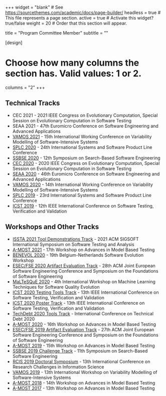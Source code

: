 +++
widget = "blank"  # See https://sourcethemes.com/academic/docs/page-builder/
headless = true  # This file represents a page section.
active = true  # Activate this widget? true/false
weight = 20  # Order that this section will appear.

title = "Program Committee Member"
subtitle = ""

[design]
  # Choose how many columns the section has. Valid values: 1 or 2.
  columns = "2"
+++

## Technical Tracks

  * CEC 2021 - 2021 IEEE Congress on Evolutionary Computation, Special Session on Evolutionary Computation in Software Testing
  * SEAA 2021 - 47th Euromicro Conference on Software Engineering and Advanced Applications
  * [VAMOS 2021](https://vamos2021.fh-krems.ac.at) - 15th International Working Conference on Variability Modelling of Software-Intensive Systems
  * [SPLC 2020](http://splc2020.net) - 24th International Systems and Software Product Line Conference
  * [SSBSE 2020](http://ssbse2020.di.uniba.it) - 12th Symposium on Search-Based Software Engineering
  * [CEC 2020](http://antares.sip.ucm.es/cec-ecst20) - 2020 IEEE Congress on Evolutionary Computation, Special Session on Evolutionary Computation in Software Testing
  * [SEAA 2020](https://dsd-seaa2020.um.si) - 46th Euromicro Conference on Software Engineering and Advanced Applications
  * [VAMOS 2020](https://vamos2020.dbse.iti.cs.ovgu.de/) - 14th International Working Conference on Variability Modelling of Software-Intensive Systems
  * [SPLC 2019](https://splc2019.net) - 23rd International Systems and Software Product Line Conference
  * [ICST 2019](http://icst2019.xjtu.edu.cn) - 12th IEEE International Conference on Software Testing, Verification and Validation

## Workshops and Other Tracks

  * [ISSTA 2021 Tool Demonstrations Track](https://conf.researchr.org/home/issta-2021) - 2021 ACM SIGSOFT International Symposium on Software Testing and Analysis
  * [A-MOST 2021](https://icst2021.icmc.usp.br/home/a-most-2021) - 17th Workshop on Advances in Model Based Testing
  * [BENEVOL 2020](https://benevol2020.github.io) - 19th Belgium-Netherlands Software Evolution Workshop
  * [ESEC/FSE 2020 Artifact Evaluation Track](https://2020.esec-fse.org) - 28th ACM Joint European Software Engineering Conference and Symposium on the Foundations of Software Engineering
  * [MaLTeSQuE 2020](https://maltesque2020.github.io/) - 4th International Workshop on Machine Learning Techniques for Software Quality Evolution
  * [ICST 2020 Testing Tools Track](https://icst2020.info) - 13th IEEE International Conference on Software Testing, Verification and Validation
  * [ICST 2020 Poster Track](https://icst2020.info) - 13th IEEE International Conference on Software Testing, Verification and Validation
  * [TechDebt 2020 Tools Track](https://2020.techdebtconf.org/home) - International Conference on Technical Debt 2020
  * [A-MOST 2020](https://conf.researchr.org/home/a-most-2020) - 16th Workshop on Advances in Model Based Testing
  * [ESEC/FSE 2019 Artifact Evaluation Track](https://esec-fse19.ut.ee) - 27th ACM Joint European Software Engineering Conference and Symposium on the Foundations of Software Engineering
  * [A-MOST 2019](https://amost2019.github.io) - 15th Workshop on Advances in Model Based Testing
  * [SSBSE 2019 Challenge Track](http://ssbse19.mines-albi.fr) - 11th Symposium on Search-Based Software Engineering
  * [RCIS 2019 Doctoral Symposium](http://www.rcis-conf.com) - 13th International Conference on Research Challenges in Information Science
  * [VAMOS 2019](https://vamos2019.github.io) - 13th International Workshop on Variability Modelling of Software-Intensive Systems
  * [A-MOST 2018](https://amost2018.wordpress.com) - 14th Workshop on Advances in Model Based Testing
  * [A-MOST 2017](http://a-most17.zen-tools.com) - 13th Workshop on Advances in Model Based Testing
